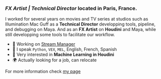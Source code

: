 ### ***FX Artist | Technical Director*** located in Paris, France. 

I worked for several years on movies and TV series at studios such as Illumination Mac Guff as a **Technical Director** developping tools, pipeline, and debugging on Maya. And as an **FX Artist** on **Houdini** and Maya, while still developping some tools to facilitate our workflow.

- :wrench: Working on [Stream Manager](https://github.com/Regnareb/StreamManager) 
- :speech_balloon:  I speak `Python`, `VEX`, `MEL`, English, French, Spanish 
- 🤔 Very interested in **Machine Learning in Houdini**
- :earth_africa: Actually looking for a job, can relocate 

For more information check [my page](https://www.regnareb.com/)

